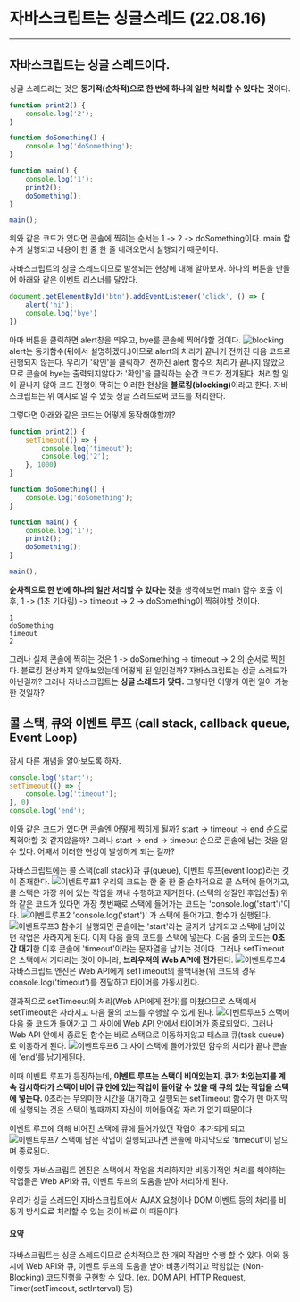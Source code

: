 # 자바스크립트는 싱글스레드 (22.08.16)

---
## 자바스크립트는 싱글 스레드이다.

싱글 스레드라는 것은 <b>동기적(순차적)으로 한 번에 하나의 일만 처리할 수 있다는 것</b>이다.

```javascript
function print2() {
    console.log('2');
}

function doSomething() {
    console.log('doSomething');
}

function main() {
    console.log('1');
    print2();
    doSomething();
}

main();
```
위와 같은 코드가 있다면 콘솔에 찍히는 순서는 1 -> 2 -> doSomething이다.
main 함수가 실행되고 내용이 한 줄 한 줄 내려오면서 실행되기 때문이다.

자바스크립트의 싱글 스레드이므로 발생되는 현상에 대해 알아보자.
하나의 버튼을 만들어 아래와 같은 이벤트 리스너를 달았다.
```javascript
document.getElementById('btn').addEventListener('click', () => {
    alert('hi');
    console.log('bye')
})
```
아마 버튼을 클릭하면 alert창을 띄우고, bye를 콘솔에 찍어야할 것이다.
![blocking](./img/blocking.gif)
alert는 동기함수(뒤에서 설명하겠다.)이므로 alert의 처리가 끝나기 전까진 다음 코드로 진행되지 않는다.
우리가 '확인'을 클릭하기 전까진 alert 함수의 처리가 끝나지 않았으므로 콘솔에 bye는 출력되지않다가 '확인'을 클릭하는 순간 코드가 전개된다.
처리할 일이 끝나지 않아 코드 진행이 막히는 이러한 현상을 <b>블로킹(blocking)</b>이라고 한다.
자바스크립트는 위 예시로 알 수 있듯 싱글 스레드로써 코드를 처리한다.

그렇다면 아래와 같은 코드는 어떻게 동작해야할까?
```javascript
function print2() {
    setTimeout(() => {
        console.log('timeout');
        console.log('2');
    }, 1000)
}

function doSomething() {
    console.log('doSomething');
}

function main() {
    console.log('1');
    print2();
    doSomething();
}

main();
```
<b>순차적으로 한 번에 하나의 일만 처리할 수 있다는 것</b>을 생각해보면 main 함수 호출 이후,
1 -> (1초 기다림) -> timeout -> 2 -> doSomething이 찍혀야할 것이다.

```
1
doSomething
timeout
2
```
그러나 실제 콘솔에 찍히는 것은 1 -> doSomething -> timeout -> 2 의 순서로 찍힌다.
블로킹 현상까지 알아보았는데 어떻게 된 일인걸까? 자바스크립트는 싱글 스레드가 아닌걸까?
그러나 자바스크립트는 <b>싱글 스레드가 맞다.</b> 그렇다면 어떻게 이런 일이 가능한 것일까?

## 콜 스택, 큐와 이벤트 루프 (call stack, callback queue, Event Loop)

잠시 다른 개념을 알아보도록 하자.

```javascript
console.log('start');
setTimeout(() => {
    console.log('timeout');
}, 0)
console.log('end');
```
이와 같은 코드가 있다면 콘솔엔 어떻게 찍히게 될까?
start -> timeout -> end 순으로 찍혀야할 것 같지않을까?
그러나 start -> end -> timeout 순으로 콘솔에 남는 것을 알 수 있다.
어째서 이러한 현상이 발생하게 되는 걸까?

자바스크립트에는 콜 스택(call stack)과 큐(queue), 이벤트 루프(event loop)라는 것이 존재한다.
![이벤트루프1](./img/s1.jpeg)
우리의 코드는 한 줄 한 줄 순차적으로 콜 스택에 들어가고, 콜 스택은 가장 위에 있는 작업을 꺼내 수행하고 제거한다. (스택의 성질인 후입선출)
위와 같은 코드가 있다면 가장 첫번째로 스택에 들어가는 코드는 'console.log('start')'이다.
![이벤트루프2](./img/s2.jpeg)
'console.log('start')' 가 스택에 들어가고, 함수가 실행된다.
![이벤트루프3](./img/s3.jpeg)
함수가 실행되면 콘솔에는 'start'라는 글자가 남게되고 스택에 남아있던 작업은 사라지게 된다.
이제 다음 줄의 코드를 스택에 넣는다.
다음 줄의 코드는 <b>0초 간 대기</b>한 이후 콘솔에 'timeout'이라는 문자열을 남기는 것이다.
그러나 setTimeout은 스택에서 기다리는 것이 아니라, <b>브라우저의 Web API에 전가</b>된다.
![이벤트루프4](./img/s4.jpeg)
자바스크립트 엔진은 Web API에게 setTimeout의 콜백내용(위 코드의 경우 console.log('timeout')를 전달하고 타이머를 가동시킨다.

결과적으로 setTimeout의 처리(Web API에게 전가)를 마쳤으므로 스택에서 setTimeout은 사라지고 다음 줄의 코드를 수행할 수 있게 된다.
![이벤트루프5](./img/s5.jpeg)
스택에 다음 줄 코드가 들어가고 그 사이에 Web API 안에서 타이머가 종료되었다.
그러나 Web API 안에서 종료된 함수는 바로 스택으로 이동하지않고 태스크 큐(task queue)로 이동하게 된다.
![이벤트루프6](./img/s6.jpeg)
그 사이 스택에 들어가있던 함수의 처리가 끝나 콘솔에 'end'를 남기게된다.

이때 이벤트 루프가 등장하는데, <b>이벤트 루프는 스택이 비어있는지, 큐가 차있는지를 계속 감시하다가 스택이 비어 큐 안에 있는 작업이 들어갈 수 있을 때 큐의 있는 작업을 스택에 넣는다. </b>
0초라는 무의미한 시간을 대기하고 실행되는 setTimeout 함수가 맨 마지막에 실행되는 것은 스택이 빌때까지 자신이 끼어들어갈 자리가 없기 때문이다.

이벤트 루프에 의해 비어진 스택에 큐에 들어가있던 작업이 추가되게 되고
![이벤트루프7](./img/s7.jpeg)
스택에 남은 작업이 실행되고나면 콘솔에 마지막으로 'timeout'이 남으며 종료된다.

이렇듯 자바스크립트 엔진은 스택에서 작업을 처리하지만 비동기적인 처리를 해야하는 작업들은 Web API와 큐, 이벤트 루프의 도움을 받아 처리하게 된다.

우리가 싱글 스레드인 자바스크립트에서 AJAX 요청이나 DOM 이벤트 등의 처리를 비동기 방식으로 처리할 수 있는 것이 바로 이 때문이다.

#### 요약
자바스크립트는 싱글 스레드이므로 순차적으로 한 개의 작업만 수행 할 수 있다.
이와 동시에 Web API와 큐, 이벤트 루프의 도움을 받아 비동기적이고 막힘없는 (Non-Blocking) 코드진행을 구현할 수 있다.
(ex. DOM API, HTTP Request, Timer(setTimeout, setInterval) 등)